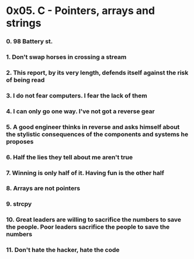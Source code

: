 # 0x05. C - Pointers, arrays and strings
### 0. 98 Battery st. 
### 1. Don't swap horses in crossing a stream 
### 2. This report, by its very length, defends itself against the risk of being read 
### 3. I do not fear computers. I fear the lack of them 
### 4. I can only go one way. I've not got a reverse gear 
### 5. A good engineer thinks in reverse and asks himself about the stylistic consequences of the components and systems he proposes 
### 6. Half the lies they tell about me aren't true 
### 7. Winning is only half of it. Having fun is the other half 
### 8. Arrays are not pointers 
### 9. strcpy 
### 10. Great leaders are willing to sacrifice the numbers to save the people. Poor leaders sacrifice the people to save the numbers 
### 11. Don't hate the hacker, hate the code 
